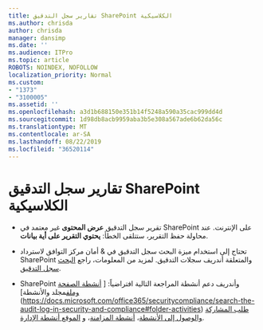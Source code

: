 ```yaml
---
title: تقارير سجل التدقيق SharePoint الكلاسيكية
ms.author: chrisda
author: chrisda
manager: dansimp
ms.date: ''
ms.audience: ITPro
ms.topic: article
ROBOTS: NOINDEX, NOFOLLOW
localization_priority: Normal
ms.custom:
- "1373"
- "3100005"
ms.assetid: ''
ms.openlocfilehash: a3d1b688150e351b14f5248a590a35cac999dd4d
ms.sourcegitcommit: 1d98db8acb9959aba3b5e308a567ade6b62da56c
ms.translationtype: MT
ms.contentlocale: ar-SA
ms.lasthandoff: 08/22/2019
ms.locfileid: "36520114"
---
```

# <a name="classic-sharepoint-audit-log-reports"></a>تقارير سجل التدقيق SharePoint الكلاسيكية

- تقرير سجل التدقيق **عرض المحتوى** غير معتمد في SharePoint على الإنترنت. عند محاولة حفظ التقرير، ستتلقى الخطأ: **يحتوي التقرير على أية بيانات**.

- تحتاج إلى استخدام ميزة البحث سجل التدقيق في & أمان مركز التوافق لاسترداد SharePoint والمتعلقة أندريف سجلات التدقيق. لمزيد من المعلومات، راجع [البحث سجل التدقيق](https://docs.microsoft.com/office365/securitycompliance/search-the-audit-log-in-security-and-compliance#search-the-audit-log).

- SharePoint وأندريف دعم أنشطة المراجعة التالية افتراضياً: [ [أنشطة الصفحة وملف](https://docs.microsoft.com/office365/securitycompliance/search-the-audit-log-in-security-and-compliance#file-and-page-activities)مجلد واﻷنشطة](https://docs.microsoft.com/office365/securitycompliance/search-the-audit-log-in-security-and-compliance#folder-activities) [طلب المشاركة والوصول إلى الأنشطة](https://docs.microsoft.com/office365/securitycompliance/search-the-audit-log-in-security-and-compliance#sharing-and-access-request-activities)، [أنشطة المزامنة](https://docs.microsoft.com/office365/securitycompliance/search-the-audit-log-in-security-and-compliance#synchronization-activities)، و [الموقع أنشطة الإدارة](https://docs.microsoft.com/office365/securitycompliance/search-the-audit-log-in-security-and-compliance#site-administration-activities).
